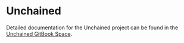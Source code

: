 # Unchained
Detailed documentation for the Unchained project can be found in the [Unchained GitBook Space](https://app.gitbook.com/@shapeshiftdao/s/unchained/).